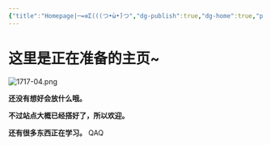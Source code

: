 ```yaml
---
{"title":"Homepage|─=≡Σ(((つ•̀ω•́)つ","dg-publish":true,"dg-home":true,"permalink":"/Hi, there/","tags":["gardenEntry"],"dgPassFrontmatter":true,"created":"","updated":""}
---
```


这里是正在准备的主页~
===
![1717-04.png](https://img.xhacgn.com/images/2023/08/31/1717-04.png)

**还没有想好会放什么哦。**

**不过站点大概已经搭好了，所以欢迎。**

**还有很多东西正在学习。**
QAQ